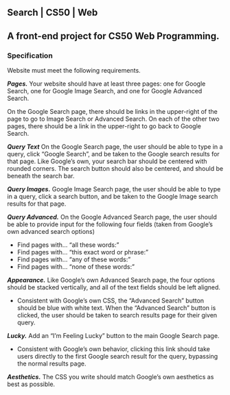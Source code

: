 ## Search | CS50 | Web
A front-end project for CS50 Web Programming.
----

### Specification

Website must meet the following requirements.

***Pages.*** 
Your website should have at least three pages: one for Google Search, one for Google Image Search, and one for Google Advanced Search.

On the Google Search page, there should be links in the upper-right of the page to go to Image Search or Advanced Search. On each of the other two pages, there should be a link in the upper-right to go back to Google Search.

***Query Text***
On the Google Search page, the user should be able to type in a query, click “Google Search”, and be taken to the Google search results for that page.
Like Google’s own, your search bar should be centered with rounded corners. The search button should also be centered, and should be beneath the search bar.

***Query Images.***
Google Image Search page, the user should be able to type in a query, click a search button, and be taken to the Google Image search results for that page.

***Query Advanced.*** 
On the Google Advanced Search page, the user should be able to provide input for the following four fields (taken from Google’s own advanced search options)
* Find pages with… “all these words:”
* Find pages with… “this exact word or phrase:”
* Find pages with… “any of these words:”
* Find pages with… “none of these words:”

***Appearance.*** 
Like Google’s own Advanced Search page, the four options should be stacked vertically, and all of the text fields should be left aligned.
* Consistent with Google’s own CSS, the “Advanced Search” button should be blue with white text. When the “Advanced Search” button is clicked, the user should be taken to search results page for their given query.

***Lucky.*** 
Add an “I’m Feeling Lucky” button to the main Google Search page. 
* Consistent with Google’s own behavior, clicking this link should take users directly to the first Google search result for the query, bypassing the normal results page.

***Aesthetics.*** 
The CSS you write should match Google’s own aesthetics as best as possible.
